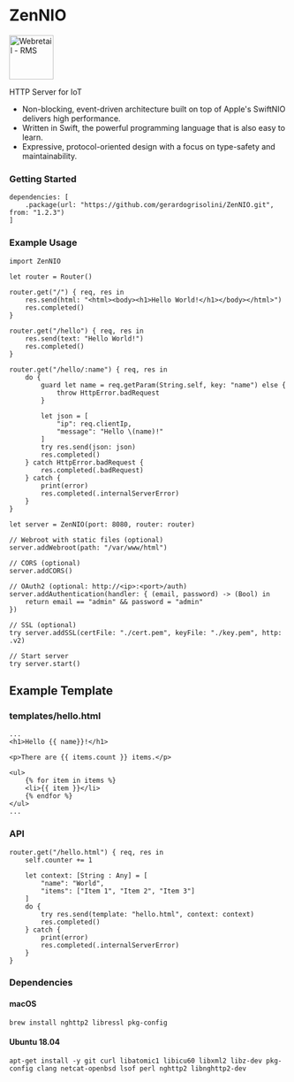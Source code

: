 # ZenNIO

<img src="https://github.com/gerardogrisolini/Webretail/blob/master/webroot/media/logo.png?raw=true" width="80" alt="Webretail - RMS" />

HTTP Server for IoT

<ul>
<li>Non-blocking, event-driven architecture built on top of Apple's SwiftNIO delivers high performance.</li>
<li>Written in Swift, the powerful programming language that is also easy to learn.</li>
<li>Expressive, protocol-oriented design with a focus on type-safety and maintainability.</li>
</ul>


### Getting Started

```
dependencies: [
    .package(url: "https://github.com/gerardogrisolini/ZenNIO.git", from: "1.2.3")
]
```

### Example Usage

```
import ZenNIO

let router = Router()

router.get("/") { req, res in
    res.send(html: "<html><body><h1>Hello World!</h1></body></html>")
    res.completed()
}

router.get("/hello") { req, res in
    res.send(text: "Hello World!")
    res.completed()
}

router.get("/hello/:name") { req, res in
    do {
        guard let name = req.getParam(String.self, key: "name") else {
            throw HttpError.badRequest
        }

        let json = [
            "ip": req.clientIp,
            "message": "Hello \(name)!"
        ]
        try res.send(json: json)
        res.completed()
    } catch HttpError.badRequest {
        res.completed(.badRequest)
    } catch {
        print(error)
        res.completed(.internalServerError)
    }
}

let server = ZenNIO(port: 8080, router: router)

// Webroot with static files (optional)
server.addWebroot(path: "/var/www/html")

// CORS (optional)
server.addCORS()

// OAuth2 (optional: http://<ip>:<port>/auth)
server.addAuthentication(handler: { (email, password) -> (Bool) in
    return email == "admin" && password = "admin"
})

// SSL (optional)
try server.addSSL(certFile: "./cert.pem", keyFile: "./key.pem", http: .v2)

// Start server
try server.start()
```

## Example Template

### templates/hello.html
```
...
<h1>Hello {{ name}}!</h1>

<p>There are {{ items.count }} items.</p>

<ul>
    {% for item in items %}
    <li>{{ item }}</li>
    {% endfor %}
</ul>
...
```

### API
```
router.get("/hello.html") { req, res in
    self.counter += 1

    let context: [String : Any] = [
        "name": "World",
        "items": ["Item 1", "Item 2", "Item 3"]
    ]
    do {
        try res.send(template: "hello.html", context: context)
        res.completed()
    } catch {
        print(error)
        res.completed(.internalServerError)
    }
}
```

### Dependencies

#### macOS

```
brew install nghttp2 libressl pkg-config
```

#### Ubuntu 18.04

```
apt-get install -y git curl libatomic1 libicu60 libxml2 libz-dev pkg-config clang netcat-openbsd lsof perl nghttp2 libnghttp2-dev
```

